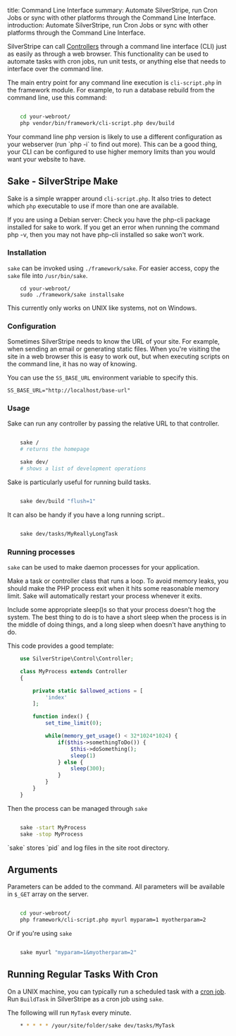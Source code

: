 title: Command Line Interface
summary: Automate SilverStripe, run Cron Jobs or sync with other platforms through the Command Line Interface.
introduction: Automate SilverStripe, run Cron Jobs or sync with other platforms through the Command Line Interface.

SilverStripe can call [Controllers](../controllers) through a command line interface (CLI) just as easily as through a 
web browser. This functionality can be used to automate tasks with cron jobs, run unit tests, or anything else that 
needs to interface over the command line.

The main entry point for any command line execution is `cli-script.php` in the framework module.
For example, to run a database rebuild from the command line, use this command:
```bash

    cd your-webroot/
    php vendor/bin/framework/cli-script.php dev/build
```

<div class="notice">
Your command line php version is likely to use a different configuration as your webserver (run `php -i` to find out 
more). This can be a good thing, your CLI can be configured to use higher memory limits than you would want your website
to have.
</div>

## Sake - SilverStripe Make

Sake is a simple wrapper around `cli-script.php`. It also tries to detect which `php` executable to use if more than one 
are available.

<div class="info" markdown='1'>
If you are using a Debian server: Check you have the php-cli package installed for sake to work. If you get an error 
when running the command php -v, then you may not have php-cli installed so sake won't work.
</div>

### Installation

`sake` can be invoked using `./framework/sake`. For easier access, copy the `sake` file into `/usr/bin/sake`.
```
    cd your-webroot/
    sudo ./framework/sake installsake
```
<div class="warning">
This currently only works on UNIX like systems, not on Windows.
</div>

### Configuration

Sometimes SilverStripe needs to know the URL of your site. For example, when sending an email or generating static 
files. When you're visiting the site in a web browser this is easy to work out, but when executing scripts on the 
command line, it has no way of knowing.

You can use the `SS_BASE_URL` environment variable to specify this.

```
SS_BASE_URL="http://localhost/base-url"
```

### Usage

Sake can run any controller by passing the relative URL to that controller.


```bash

    sake /
    # returns the homepage

    sake dev/
    # shows a list of development operations
```

Sake is particularly useful for running build tasks.
```bash

    sake dev/build "flush=1"
```

It can also be handy if you have a long running script..
```bash

    sake dev/tasks/MyReallyLongTask
```

### Running processes

`sake` can be used to make daemon processes for your application.

Make a task or controller class that runs a loop. To avoid memory leaks, you should make the PHP process exit when it 
hits some reasonable memory limit. Sake will automatically restart your process whenever it exits.

Include some appropriate sleep()s so that your process doesn't hog the system. The best thing to do is to have a short 
sleep when the process is in the middle of doing things, and a long sleep when doesn't have anything to do.

This code provides a good template:


```php
    use SilverStripe\Control\Controller;

    class MyProcess extends Controller 
    {

        private static $allowed_actions = [
            'index'
        ];

        function index() {
            set_time_limit(0);

            while(memory_get_usage() < 32*1024*1024) {
                if($this->somethingToDo()) {
                    $this->doSomething();
                    sleep(1)
                } else {
                    sleep(300);
                }
            }
        }
    }

```

Then the process can be managed through `sake`


```bash

    sake -start MyProcess
    sake -stop MyProcess
```

<div class="notice">
`sake` stores `pid` and log files in the site root directory.
</div>

## Arguments

Parameters can be added to the command. All parameters will be available in `$_GET` array on the server.


```bash

    cd your-webroot/
    php framework/cli-script.php myurl myparam=1 myotherparam=2
```

Or if you're using `sake`


```bash

    sake myurl "myparam=1&myotherparam=2"
```

## Running Regular Tasks With Cron

On a UNIX machine, you can typically run a scheduled task with a [cron job](http://en.wikipedia.org/wiki/Cron). Run
`BuildTask` in SilverStripe as a cron job using `sake`. 

The following will run `MyTask` every minute.

```bash
    * * * * * /your/site/folder/sake dev/tasks/MyTask
```
